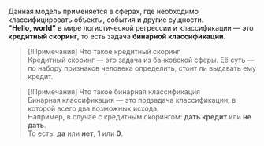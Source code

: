 Данная модель применяется в сферах, где необходимо классифицировать объекты, события и другие сущности.  
**"Hello, world"** в мире логистической регрессии и классификации — это **кредитный скоринг**, то есть задача **бинарной классификации**.

> [!Примечания] Что такое кредитный скоринг  
> Кредитный скоринг — это задача из банковской сферы. Её суть — по набору признаков человека определить, стоит ли выдавать ему кредит.

> [!Примечания] Что такое бинарная классификация  
> Бинарная классификация — это подзадача классификации, в которой всего два возможных исхода.  
> Например, в случае с кредитным скорингом: **дать кредит** или **не дать**.  
> То есть: **да** или **нет**, **1** или **0**.
